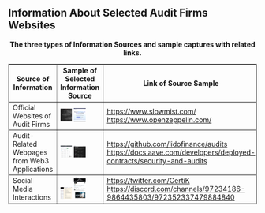 ## Information About Selected Audit Firms Websites

<center>
    <caption><b>The three types of Information Sources and sample captures with related links.</b></caption>
    <table border="1">
        <thead>
            <tr>
                <th width="16%">Source of Information</th>
                <th>Sample of Selected Information Source</th>
                <th width="26%">Link of Source Sample</th>
            </tr>
        </thead>
        <tbody>
            <tr>
                <td>Official Websites of Audit Firms</td>
                <td>
                    <img src="https://github.com/Anonymousauthor2024/Supplementary-documentation/blob/main/figure/firm1.png" alt="Audit Firm Website 1" style="width:30%;">
                    <img src="https://github.com/Anonymousauthor2024/Supplementary-documentation/blob/main/figure/firm2.png" alt="Audit Firm Website 2" style="width:30%;">
                </td>
                <td>
                    <a href="https://www.slowmist.com/">https://www.slowmist.com/</a><br>
                    <a href="https://www.openzeppelin.com/">https://www.openzeppelin.com/</a>
                </td>
            </tr>
            <tr>
                <td>Audit-Related Webpages from Web3 Applications</td>
                <td>
                    <img src="https://github.com/Anonymousauthor2024/Supplementary-documentation/blob/main/figure/audit1.png" alt="Web3 Audit Page 1" style="width:30%;">
                    <img src="https://github.com/Anonymousauthor2024/Supplementary-documentation/blob/main/figure/audit3.png" alt="Web3 Audit Page 2" style="width:30%;">
                </td>
                <td>
                    <a href="https://github.com/lidofinance/audits">https://github.com/lidofinance/audits</a><br>
                    <a href="https://docs.aave.com/developers/deployed-contracts/security-and-audits">https://docs.aave.com/developers/deployed-contracts/security-and-audits</a>
                </td>
            </tr>
            <tr>
                <td>Social Media Interactions</td>
                <td>
                    <img src="https://github.com/Anonymousauthor2024/Supplementary-documentation/blob/main/figure/certik%20discord.png" alt="Certik Discord" style="width:30%;">
                    <img src="https://github.com/Anonymousauthor2024/Supplementary-documentation/blob/main/figure/certik%20Twitter.png" alt="Certik Twitter" style="width:30%;">
                </td>
                <td>
                    <a href="https://twitter.com/CertiK">https://twitter.com/CertiK</a><br>
                    <a href="https://discord.com/channels/97234186-9864435803/972352337479884840">https://discord.com/channels/97234186-9864435803/972352337479884840</a>
                </td>
            </tr>
        </tbody>
    </table>
</center>
